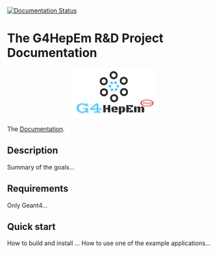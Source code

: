 [![Documentation Status](https://readthedocs.org/projects/g4hepem/badge/?version=latest)](https://g4hepem.readthedocs.io/en/latest/?badge=latest)

# The G4HepEm R&D Project Documentation

<p align="center">
  <img src="./docs/source/logo_HepEM3.png">
</p>


The [Documentation](https://g4hepem.readthedocs.io/en/latest/).  



## Description

Summary of the goals... 


## Requirements

Only Geant4... 


## Quick start

How to build and install ...
How to use one of the example applications...
